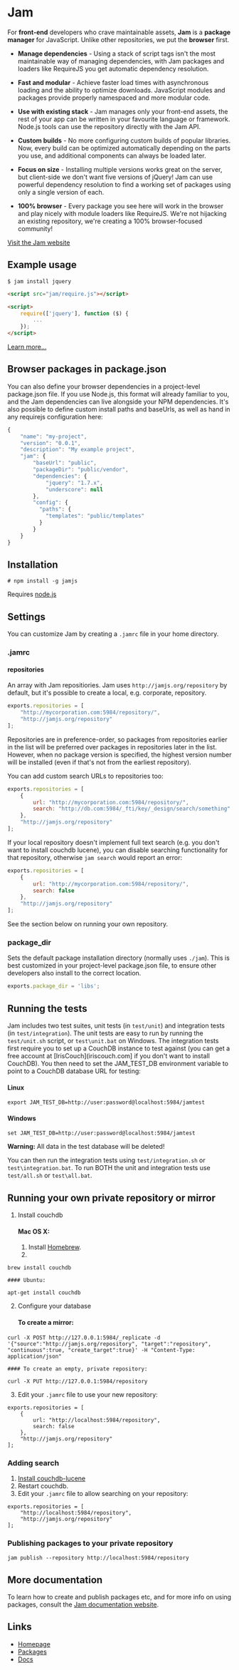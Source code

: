 # Jam

For **front-end** developers who crave maintainable assets,
**Jam** is a **package manager** for JavaScript.
Unlike other repositories, we put the **browser** first.


* **Manage dependencies** - Using a stack of script tags isn't the most maintainable way of managing dependencies, with Jam packages and loaders like RequireJS you get automatic dependency resolution.

* **Fast and modular** - Achieve faster load times with asynchronous loading and the ability to optimize downloads. JavaScript modules and packages provide properly namespaced and more modular code.

* **Use with existing stack** - Jam manages only your front-end assets, the rest of your app can be written in your favourite language or framework. Node.js tools can use the repository directly with the Jam API.

* **Custom builds** - No more configuring custom builds of popular libraries. Now, every build can be optimized automatically depending on the parts you use, and additional components can always be loaded later.

* **Focus on size** - Installing multiple versions works great on the server, but client-side we don't want five versions of jQuery! Jam can use powerful dependency resolution to find a working set of packages using only a single version of each.

* **100% browser** - Every package you see here will work in the browser and play nicely with module loaders like RequireJS. We're not hijacking an existing repository, we're creating a 100% browser-focused community!


[Visit the Jam website](http://jamjs.org)


## Example usage

    $ jam install jquery


```html
<script src="jam/require.js"></script>

<script>
    require(['jquery'], function ($) {
        ...
    });
</script>
```

[Learn more...](http://jamjs.org)


## Browser packages in package.json

You can also define your browser dependencies in a project-level package.json
file. If you use Node.js, this format will already familiar to you, and the
Jam dependencies can live alongside your NPM dependencies. It's also possible
to define custom install paths and baseUrls, as well as hand in any requirejs
configuration here:

```javascript
{
    "name": "my-project",
    "version": "0.0.1",
    "description": "My example project",
    "jam": {
        "baseUrl": "public",
        "packageDir": "public/vendor",
        "dependencies": {
            "jquery": "1.7.x",
            "underscore": null
        },
        "config": {
          "paths": {
            "templates": "public/templates"
          }
        }
    }
}
```


## Installation

    # npm install -g jamjs

Requires [node.js](http://nodejs.org)


## Settings

You can customize Jam by creating a `.jamrc` file in your home directory.

### .jamrc

#### repositories

An array with Jam repositiories. Jam uses `http://jamjs.org/repository` by
default, but it's possible to create a local, e.g. corporate, repository.

```javascript
exports.repositories = [
    "http://mycorporation.com:5984/repository/",
    "http://jamjs.org/repository"
];
```

Repositories are in preference-order, so packages from repositories earlier
in the list will be preferred over packages in repositories later in the
list. However, when no package version is specified, the highest version
number will be installed (even if that's not from the earliest repository).

You can add custom search URLs to repositories too:

```javascript
exports.repositories = [
    {
        url: "http://mycorporation.com:5984/repository/",
        search: "http://db.com:5984/_fti/key/_design/search/something"
    },
    "http://jamjs.org/repository"
];
```

If your local repository doesn't implement full text search (e.g. you don't want
to install couchdb lucene), you can disable searching functionality for that repository, otherwise
`jam search` would report an error:

```javascript
exports.repositories = [
    {
        url: "http://mycorporation.com:5984/repository/",
        search: false
    },
    "http://jamjs.org/repository"
];
```

See the section below on running your own repository.


### package\_dir

Sets the default package installation directory (normally uses `./jam`). This
is best customized in your project-level package.json file, to ensure other
developers also install to the correct location.

```javascript
exports.package_dir = 'libs';
```


## Running the tests

Jam includes two test suites, unit tests (in `test/unit`) and integration
tests (in `test/integration`). The unit tests are easy to run by running the
`test/unit.sh` script, or `test\unit.bat` on Windows. The integration tests
first require you to set up a CouchDB instance to test against (you can get
a free account at [IrisCouch](iriscouch.com] if you don't want to install
CouchDB). You then need to set the JAM\_TEST\_DB environment variable to
point to a CouchDB database URL for testing:

#### Linux
```
export JAM_TEST_DB=http://user:password@localhost:5984/jamtest
```

#### Windows
```
set JAM_TEST_DB=http://user:password@localhost:5984/jamtest
```

**Warning:** All data in the test database will be deleted!

You can then run the integration tests using `test/integration.sh` or
`test\integration.bat`. To run BOTH the unit and integration tests use
`test/all.sh` or `test\all.bat`.


## Running your own private repository or mirror
1.  Install couchdb
    #### Mac OS X:
    1. Install [Homebrew](http://mxcl.github.com/homebrew/).
    2. 
```
brew install couchdb
```
    #### Ubuntu:
```
apt-get install couchdb
```
2.  Configure your database
    #### To create a mirror:
```
curl -X POST http://127.0.0.1:5984/_replicate -d '{"source":"http://jamjs.org/repository", "target":"repository", "continuous":true, "create_target":true}' -H "Content-Type: application/json"
```
    #### To create an empty, private repository:
```
curl -X PUT http://127.0.0.1:5984/repository
```
3.  Edit your ```.jamrc``` file to use your new repository:
```
exports.repositories = [
    {
        url: "http://localhost:5984/repository",
        search: false
    },
    "http://jamjs.org/repository"
];
```

### Adding search

1.  [Install couchdb-lucene](https://github.com/rnewson/couchdb-lucene#build-and-run-couchdb-lucene)
2.  Restart couchdb.
3.  Edit your ```.jamrc``` file to allow searching on your repository:    
```
exports.repositories = [
    "http://localhost:5984/repository",
    "http://jamjs.org/repository"
];
```

### Publishing packages to your private repository

```
jam publish --repository http://localhost:5984/repository
```

## More documentation

To learn how to create and publish packages etc, and for more info on using
packages, consult the [Jam documentation website](http://jamjs.org/docs).


## Links

* [Homepage](http://jamjs.org)
* [Packages](http://jamjs.org/packages/)
* [Docs](http://jamjs.org/doc)

